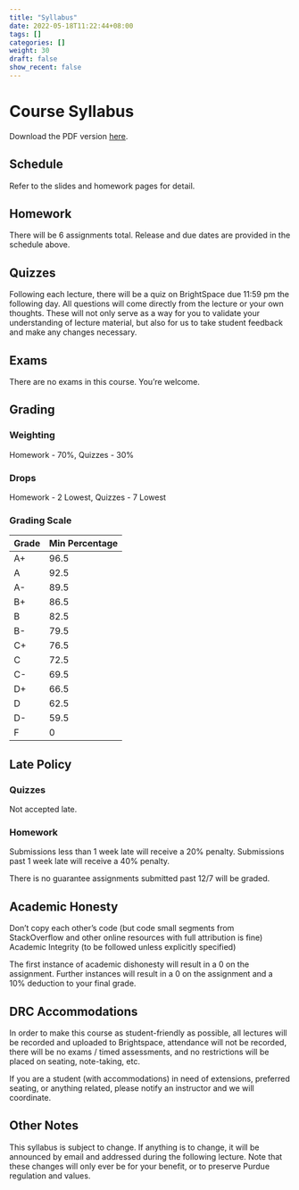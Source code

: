 ```yaml
---
title: "Syllabus"
date: 2022-05-18T11:22:44+08:00
tags: []
categories: []
weight: 30
draft: false
show_recent: false
---
```


# Course Syllabus

Download the PDF version [here](/cs390wap-f24-syllabus.pdf).

## Schedule

Refer to the slides and homework pages for detail.

## Homework

There will be 6 assignments total. Release and due dates are provided in the schedule above.

## Quizzes

Following each lecture, there will be a quiz on BrightSpace due 11:59 pm the following day. All questions will come directly from the lecture or your own thoughts. These will not only serve as a way for you to validate your understanding of lecture material, but also for us to take student feedback and make any changes necessary.

## Exams

There are no exams in this course. You’re welcome.

## Grading

### Weighting

Homework - 70%,
Quizzes - 30%

### Drops

Homework - 2 Lowest,
Quizzes - 7 Lowest

### Grading Scale

| Grade | Min Percentage | 
| -------- | ------- |
| A+ | 96.5 |
| A | 92.5 |
| A- | 89.5 |
| B+ | 86.5 |
| B	| 82.5 |
| B- | 79.5 |
| C+ | 76.5 |
| C	| 72.5 |
| C- | 69.5 |
| D+ | 66.5 |
| D	| 62.5 |
| D- | 59.5 |
| F	| 0 |

## Late Policy

### Quizzes
Not accepted late.

### Homework
Submissions less than 1 week late will receive a 20% penalty. Submissions past 1 week late will receive a 40% penalty.

There is no guarantee assignments submitted past 12/7 will be graded.

## Academic Honesty

Don’t copy each other’s code (but code small segments from StackOverflow and other online resources with full attribution is fine)
Academic Integrity (to be followed unless explicitly specified)

The first instance of academic dishonesty will result in a 0 on the assignment. Further instances will result in a 0 on the assignment and a 10% deduction to your final grade.

## DRC Accommodations

In order to make this course as student-friendly as possible, all lectures will be recorded and uploaded to Brightspace, attendance will not be recorded, there will be no exams / timed assessments, and no restrictions will be placed on seating, note-taking, etc.

If you are a student (with accommodations) in need of extensions, preferred seating, or anything related, please notify an instructor and we will coordinate.

## Other Notes

This syllabus is subject to change. If anything is to change, it will be announced by email and addressed during the following lecture. Note that these changes will only ever be for your benefit, or to preserve Purdue regulation and values.

<!--more-->